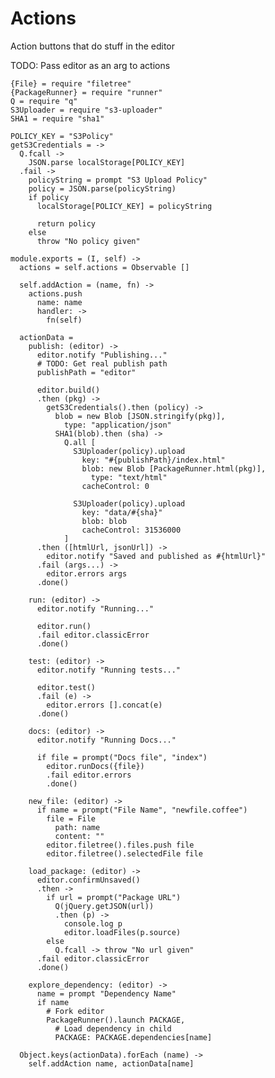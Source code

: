 Actions
=======

Action buttons that do stuff in the editor

TODO: Pass editor as an arg to actions

    {File} = require "filetree"
    {PackageRunner} = require "runner"
    Q = require "q"
    S3Uploader = require "s3-uploader"
    SHA1 = require "sha1"

    POLICY_KEY = "S3Policy"
    getS3Credentials = ->
      Q.fcall ->
        JSON.parse localStorage[POLICY_KEY]
      .fail ->
        policyString = prompt "S3 Upload Policy"
        policy = JSON.parse(policyString)
        if policy
          localStorage[POLICY_KEY] = policyString

          return policy
        else
          throw "No policy given"

    module.exports = (I, self) ->
      actions = self.actions = Observable []

      self.addAction = (name, fn) ->
        actions.push
          name: name
          handler: ->
            fn(self)

      actionData =
        publish: (editor) ->
          editor.notify "Publishing..."
          # TODO: Get real publish path
          publishPath = "editor"

          editor.build()
          .then (pkg) ->
            getS3Credentials().then (policy) ->
              blob = new Blob [JSON.stringify(pkg)],
                type: "application/json"
              SHA1(blob).then (sha) ->
                Q.all [
                  S3Uploader(policy).upload
                    key: "#{publishPath}/index.html"
                    blob: new Blob [PackageRunner.html(pkg)],
                      type: "text/html"
                    cacheControl: 0
  
                  S3Uploader(policy).upload
                    key: "data/#{sha}"
                    blob: blob
                    cacheControl: 31536000
                ]
          .then ([htmlUrl, jsonUrl]) ->
            editor.notify "Saved and published as #{htmlUrl}"
          .fail (args...) ->
            editor.errors args
          .done()

        run: (editor) ->
          editor.notify "Running..."
  
          editor.run()
          .fail editor.classicError
          .done()
  
        test: (editor) ->
          editor.notify "Running tests..."
  
          editor.test()
          .fail (e) ->
            editor.errors [].concat(e)
          .done()
  
        docs: (editor) ->
          editor.notify "Running Docs..."
  
          if file = prompt("Docs file", "index")
            editor.runDocs({file})
            .fail editor.errors
            .done()
  
        new_file: (editor) ->
          if name = prompt("File Name", "newfile.coffee")
            file = File
              path: name
              content: ""
            editor.filetree().files.push file
            editor.filetree().selectedFile file
  
        load_package: (editor) ->
          editor.confirmUnsaved()
          .then ->
            if url = prompt("Package URL")
              Q(jQuery.getJSON(url))
              .then (p) ->
                console.log p
                editor.loadFiles(p.source)
            else
              Q.fcall -> throw "No url given"
          .fail editor.classicError
          .done()
        
        explore_dependency: (editor) ->
          name = prompt "Dependency Name"
          if name
            # Fork editor
            PackageRunner().launch PACKAGE,
              # Load dependency in child
              PACKAGE: PACKAGE.dependencies[name]

      Object.keys(actionData).forEach (name) ->
        self.addAction name, actionData[name]
